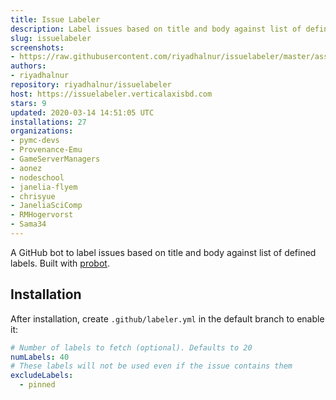```yaml
---
title: Issue Labeler
description: Label issues based on title and body against list of defined labels.
slug: issuelabeler
screenshots:
- https://raw.githubusercontent.com/riyadhalnur/issuelabeler/master/assets/screenshot.png
authors:
- riyadhalnur
repository: riyadhalnur/issuelabeler
host: https://issuelabeler.verticalaxisbd.com
stars: 9
updated: 2020-03-14 14:51:05 UTC
installations: 27
organizations:
- pymc-devs
- Provenance-Emu
- GameServerManagers
- aonez
- nodeschool
- janelia-flyem
- chrisyue
- JaneliaSciComp
- RMHogervorst
- Sama34
---
```


A GitHub bot to label issues based on title and body against list of defined labels. Built with [probot](https://github.com/probot/probot).  

## Installation  
After installation, create `.github/labeler.yml` in the default branch to enable it:

```yml
# Number of labels to fetch (optional). Defaults to 20
numLabels: 40
# These labels will not be used even if the issue contains them
excludeLabels:
  - pinned
```  

